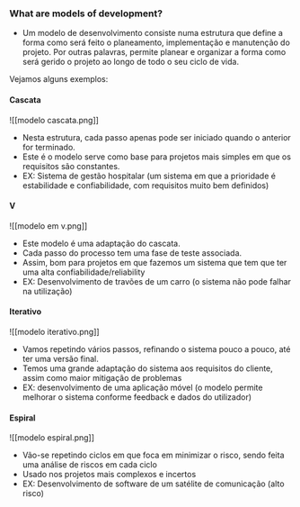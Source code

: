 ### What are models of development?
- Um modelo de desenvolvimento consiste numa estrutura que define a forma como será feito o planeamento, implementação e manutenção do projeto. Por outras palavras, permite planear e organizar a forma como será gerido o projeto ao longo de todo o seu ciclo de vida.

Vejamos alguns exemplos:
#### Cascata
![[modelo cascata.png]]
- Nesta estrutura, cada passo apenas pode ser iniciado quando o anterior for terminado.
- Este é o modelo serve como base para projetos mais simples em que os requisitos são constantes. 
- EX: Sistema de gestão hospitalar (um sistema em que a prioridade é estabilidade e confiabilidade, com requisitos muito bem definidos)

#### V
![[modelo em v.png]]
- Este modelo é uma adaptação do cascata.
- Cada passo do processo tem uma fase de teste associada. 
- Assim, bom para projetos em que fazemos um sistema que tem que ter uma alta confiabilidade/reliability
- EX: Desenvolvimento de travões de um carro (o sistema não pode falhar na utilização)

#### Iterativo
![[modelo iterativo.png]]
- Vamos repetindo vários passos, refinando o sistema pouco a pouco, até ter uma versão final.
- Temos uma grande adaptação do sistema aos requisitos do cliente, assim como maior mitigação de problemas
- EX: desenvolvimento de uma aplicação móvel (o modelo permite melhorar o sistema conforme feedback e dados do utilizador)

#### Espiral
![[modelo espiral.png]]
- Vão-se repetindo ciclos em que foca em minimizar o risco, sendo feita uma análise de riscos em cada ciclo
- Usado nos projetos mais complexos e incertos
- EX: Desenvolvimento de software de um satélite de comunicação (alto risco)